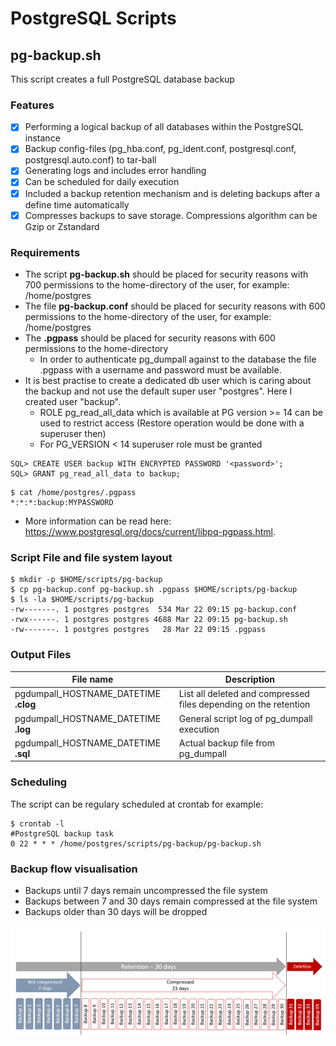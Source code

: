 # PostgreSQL Scripts

## pg-backup.sh
This script creates a full PostgreSQL database backup

### Features
- [x] Performing a logical backup of all databases within the PostgreSQL instance
- [X] Backup config-files (pg_hba.conf, pg_ident.conf, postgresql.conf, postgresql.auto.conf) to tar-ball 
- [x] Generating logs and includes error handling
- [x] Can be scheduled for daily execution
- [x] Included a backup retention mechanism and is deleting backups after a define time automatically
- [x] Compresses backups to save storage. Compressions algorithm can be Gzip or Zstandard

### Requirements
- The script **pg-backup.sh** should be placed for security reasons with 700 permissions to the home-directory of the user, for example: /home/postgres
- The file **pg-backup.conf** should be placed for security reasons with 600 permissions to the home-directory of the user, for example: /home/postgres
- The **.pgpass** should be placed for security reasons with 600 permissions to the home-directory
   - In order to authenticate pg_dumpall against to the database the file .pgpass with a username and password must be available.
- It is best practise to create a dedicated db user which is caring about the backup and not use the default super user "postgres". Here I created user "backup".
  - ROLE pg_read_all_data which is available at PG version >= 14 can be used to restrict access (Restore operation would be done with a superuser then)
  - For PG_VERSION < 14 superuser role must be granted
```
SQL> CREATE USER backup WITH ENCRYPTED PASSWORD '<password>'; 
SQL> GRANT pg_read_all_data to backup;
```
```
$ cat /home/postgres/.pgpass
*:*:*:backup:MYPASSWORD
```
- More information can be read here: https://www.postgresql.org/docs/current/libpq-pgpass.html.

### Script File and file system layout
```
$ mkdir -p $HOME/scripts/pg-backup
$ cp pg-backup.conf pg-backup.sh .pgpass $HOME/scripts/pg-backup
$ ls -la $HOME/scripts/pg-backup
-rw-------. 1 postgres postgres  534 Mar 22 09:15 pg-backup.conf
-rwx------. 1 postgres postgres 4688 Mar 22 09:15 pg-backup.sh
-rw-------. 1 postgres postgres   28 Mar 22 09:15 .pgpass
```
### Output Files
| File name  | Description |
| ------------- | ------------- |
| pgdumpall_HOSTNAME_DATETIME **.clog**  | List all deleted and compressed files depending on the retention  |
| pgdumpall_HOSTNAME_DATETIME **.log**  |  General script log of pg_dumpall execution  |
| pgdumpall_HOSTNAME_DATETIME **.sql**  | Actual backup file from pg_dumpall  |

### Scheduling
The script can be regulary scheduled at crontab for example:
```
$ crontab -l
#PostgreSQL backup task
0 22 * * * /home/postgres/scripts/pg-backup/pg-backup.sh
```
### Backup flow visualisation
- Backups until 7 days remain uncompressed the file system
- Backups between 7 and 30 days remain compressed at the file system
- Backups older than 30 days will be dropped

![GitHub Image](pg-backup-process-flow.png)
